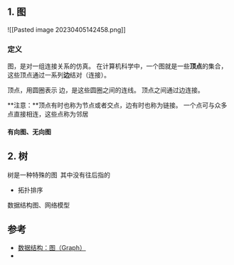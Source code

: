 ## 1. 图
![[Pasted image 20230405142458.png]]

### 定义
图，是对一组连接关系的仿真。
在计算机科学中，一个图就是一些**顶点**的集合，这些顶点通过一系列**边**结对（连接）。

顶点，用圆圈表示
边，是这些圆圈之间的连线。
顶点之间通过边连接。

**注意：**顶点有时也称为节点或者交点，边有时也称为链接。
一个点可与众多点直接相连，这些点称为邻居

#### 有向图、无向图

## 2. 树

树是一种特殊的图 其中没有往后指的 

- 拓扑排序



数据结构图、网络模型


## 参考
- [数据结构：图（Graph）](https://www.jianshu.com/p/bce71b2bdbc8)
- 